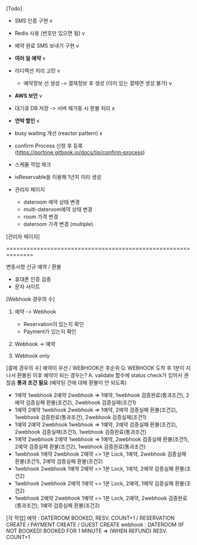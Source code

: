 [Todo]

- SMS 인증 구현 v
- Redis 사용 (번호만 있으면 됨) v
- 예약 완료 SMS 보내기 구현 v
- **여러 일 예약** v
- 리디렉션 처리 고민 v
    - 예약정보 선 생성 -> 결제정보 후 생성 (이미 있는 결제면 생성 불가) v
- **AWS  보안** v
- 대기큐 DB 저장 -> 서버 재가동 시 환불 처리 x
- **연박 할인** v
- busy waiting 개선 (reactor pattern) x


- confirm Process 신청 후 등록 (https://portone.gitbook.io/docs/tip/confirm-process)
- 스케쥴 작업 체크
- isReservable을 이용해 1년치 미리 생성
- 관리자 페이지
  - dateroom 예약 상태 변경
  - multi-dateroom예약 상태 변경
  - room 가격 변경
  - dateroom 가격 변경 (multiple)

[관리자 페이지]

==============================================================

변동사항 신규 예약 / 환불

- 휴대폰 인증 검증
- 문자 사이트

[Webhook 경우의 수]
1. 예약 -> Webhook
   - Reservation이 있는지 확인
   - Payment가 있는지 확인

2. Webhook -> 예약


3. Webhook only


[결제 경우의 수]
예약이 우선 / WEBHOOK은 후순위
Q. WEBHOOK 도착 후 1분이 지나서 환불된 이후 예약이 되는 경우는?
A. validate 함수에 status check가 있어서 괜찮음
**통과 조건 필요** (예약된 건에 대해 환불이 안 되도록)

- 1예약 1webhook 2예약 2webhook => 1예약, 1webhook 검증완료(통과조건), 2예약 검증실패 환불(조건2), 2webhook 검증실패(조건1)
- 1예약 2예약 1webhook 2webhook => 1예약, 2예약 검증실패 환불(조건2), 1webhook 검증완료(통과조건), 2webhook 검증실패(조건1)
- 1예약 2예약 2webhook 1webhook => 1예약, 2예약 검증실패 환불(조건2), 2webhook 검증실패(조건1), 1webhook 검증완료(통과조건)
- 1예약 2webhook 2예약 1webhook => 1예약, 2webhook 검증실패 환불(조건1), 2예약 검증실패 환불(조건2), 1webhook 검증완료(통과조건)
- 1webhook 1예약 2webhook 2예약 => 1분 Lock, 1예약, 2webhook 검증실패 환불(조건1), 2예약 검증실패 환불(조건2)
- 1webhook 2webhook 1예약 2예약 => 1분 Lock, 1예약, 2예약 검증실패 환불(조건2)
- 1webhook 2webhook 2예약 1예약 => 1분 Lock, 2예약, 1예약 검증실패 환불(조건2)
- 1webhook 2예약 2webhook 1예약 => 1분 Lock, 2예약, 2webhook 검증완료(통과조건), 1예약 검증실패 환불(조건2)

[각 작업]
예약 : DATEROOM BOOKED, RESV. COUNT+1 / RESERVATION CREATE / PAYMENT CREATE / GUEST CREATE 
webhook : DATEROOM (IF NOT BOOKED) BOOKED FOR 1 MINUTE => (WHEN REFUND) RESV. COUNT+1